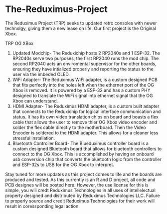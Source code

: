 # The-Reduximus-Project


The Reduximus Project (TRP) seeks to updated retro consoles with newer technolgy, giving them a new lease on life. Our first project is the Original Xbox. 

TRP OG XBox
1. Updated Modchip- The Reduxichip hosts 2 RP2040s and 1 ESP-32. The RP2040s serve two purposes, the first RP2040 runs the mod chip. The second RP2040 acts an enviromental supervisor for the other boards, ensuring they have intialized properly and reporting the status to the user via the imbeded OLED.
2. WiFi Adapter- The Reduximus WiFi adapter, is a custom designed PCB that fits perfectly into the holes left when the ethernet port of the OG Xbox is removed. It is powered by a ESP-32 and has a custom PHY designed to translate the WiFi signal into ethernet signal that the OG Xbox can understand.
3. HDMI Adapter- The Reduximus HDMI adapter, is a custom built adapter that connects to the Reduxichip for logical interface communication and status. It has its own video translation chips on board and boasts a flex cable that allows the user to remove thier OG Xbox video encoder and solder the flex cable directly to the motherboard. Then the Video Encoder is soldered to the HDMI adapter. This allows for a cleaner less stressful installation.
4. Bluetooth Controller Board- The Blueduximus controller board is a custom designed Bluetooth board that allows for bluetooth controllers to connect to the OG Xbox. This is accomplished by having an onboard usb conversion chip that converts the bluetooth logic from the controller and ESP-32s to USB for the OG Xbox to interpret.

Stay tuned for more updates as this project comes to life and the boards are produced and tested. As this currently is an R and D project, all code and PCB designes will be posted here. However, the use license for this is simple, you will credt Reduximus Technologies in all uses of intellelectual property designed and distributed by Reduximus Technologies LLC. Failure to properly source and credit Reduximus Technologies for their work will result in coressponding legal action. 
